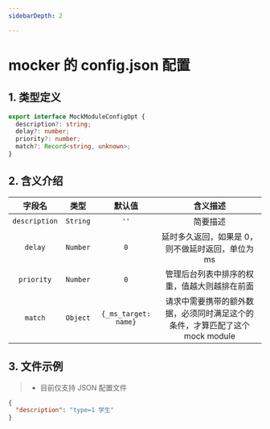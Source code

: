 ```yaml
---
sidebarDepth: 2

---
```


# mocker 的 config.json 配置

## 1. 类型定义

```typescript
export interface MockModuleConfigOpt {
  description?: string;
  delay?: number;
  priority?: number;
  match?: Record<string, unknown>;
}
```

## 2. 含义介绍

|    字段名     |   类型   |        默认值        |                           含义描述                           |
| :-----------: | :------: | :------------------: | :----------------------------------------------------------: |
| `description` | `String` |         `''`         |                           简要描述                           |
|    `delay`    | `Number` |         `0`          |      延时多久返回，如果是 0，则不做延时返回，单位为 ms       |
|  `priority`   | `Number` |         `0`          |         管理后台列表中排序的权重，值越大则越排在前面         |
|    `match`    | `Object` | `{_ms_target: name}` | 请求中需要携带的额外数据，必须同时满足这个的条件，才算匹配了这个 mock module |

## 3. 文件示例

> - 目前仅支持 JSON 配置文件

```json
{
  "description": "type=1 学生"
}
```

